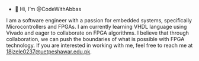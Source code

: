 - 👋 Hi, I’m @CodeWithAbbas

I am a software engineer with a passion for embedded systems, specifically Microcontrollers and FPGAs. I am currently learning VHDL language using Vivado and eager to collaborate on FPGA algorithms. I believe that through collaboration, we can push the boundaries of what is possible with FPGA technology. If you are interested in working with me, feel free to reach me at 18jzele0237@uetpeshawar.edu.pk.

<!---
CodeWithAbbas/CodeWithAbbas is a ✨ special ✨ repository because its `README.md` (this file) appears on your GitHub profile.
You can click the Preview link to take a look at your changes.
--->
